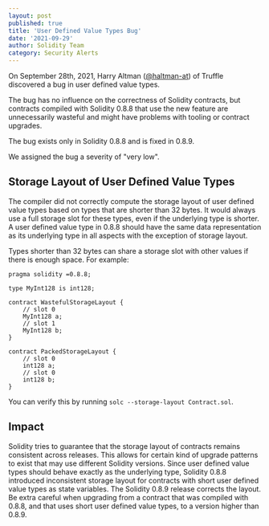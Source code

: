 ```yaml
---
layout: post
published: true
title: 'User Defined Value Types Bug'
date: '2021-09-29'
author: Solidity Team
category: Security Alerts
---
```


On September 28th, 2021, Harry Altman
([@haltman-at](https://github.com/haltman-at)) of Truffle discovered a bug in
user defined value types.

The bug has no influence on the correctness of Solidity contracts, but contracts
compiled with Solidity 0.8.8 that use the new feature are unnecessarily wasteful
and might have problems with tooling or contract upgrades.

The bug exists only in Solidity 0.8.8 and is fixed in 0.8.9.

We assigned the bug a severity of "very low".

## Storage Layout of User Defined Value Types

The compiler did not correctly compute the storage layout of user defined value
types based on types that are shorter than 32 bytes. It would always use a full
storage slot for these types, even if the underlying type is shorter. A user
defined value type in 0.8.8 should have the same data representation as its
underlying type in all aspects with the exception of storage layout.

Types shorter than 32 bytes can share a storage slot with other values if there
is enough space. For example:

```solidity
pragma solidity =0.8.8;

type MyInt128 is int128;

contract WastefulStorageLayout {
    // slot 0
    MyInt128 a;
    // slot 1
    MyInt128 b;
}

contract PackedStorageLayout {
    // slot 0
    int128 a;
    // slot 0
    int128 b;
}
```

You can verify this by running `solc --storage-layout Contract.sol`.

## Impact

Solidity tries to guarantee that the storage layout of contracts remains
consistent across releases. This allows for certain kind of upgrade patterns to
exist that may use different Solidity versions. Since user defined value types
should behave exactly as the underlying type, Solidity 0.8.8 introduced
inconsistent storage layout for contracts with short user defined value types as
state variables. The Solidity 0.8.9 release corrects the layout. Be extra
careful when upgrading from a contract that was compiled with 0.8.8, and that
uses short user defined value types, to a version higher than 0.8.9.

